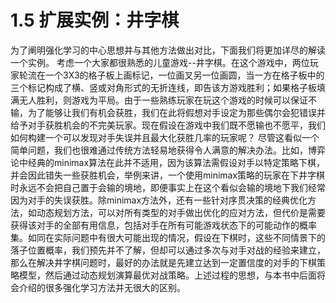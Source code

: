 # 1.5 扩展实例：井字棋
为了阐明强化学习的中心思想并与其他方法做出对比，下面我们将更加详尽的解读一个实例。
    考虑一个大家都很熟悉的儿童游戏--井字棋。在这个游戏中，两位玩家轮流在一个3X3的格子板上画标记，一位画叉另一位画圆，当一方在格子板中的三个标记构成了横、竖或对角形式的无折连线，即告该方游戏胜利；如果格子板填满无人胜利，则游戏为平局。由于一些熟练玩家在玩这个游戏的时候可以保证不输，为了能够让我们有机会获胜，我们在此将假想对手设定为那些偶尔会犯错误并给予对手获胜机会的不完美玩家。现在假设在游戏中我们既不愿输也不愿平，我们如何构建一个可以发现对手失误并且最大化获胜几率的玩家呢？
    尽管这看似一个简单问题，我们也很难通过传统方法轻易地获得令人满意的解决办法。比如，博弈论中经典的minimax算法在此并不适用，因为该算法需假设对手以特定策略下棋，并会因此错失一些获胜机会，举例来讲，一个使用minimax策略的玩家在下井字棋时永远不会把自己置于会输的境地，即便事实上在这个看似会输的境地下我们经常因为对手的失误获胜。除minimax方法外，还有一些针对序贯决策的经典优化方法，如动态规划方法，可以对所有类型的对手做出优化的应对方法，但代价是需要获得该对手的全部有用信息，包括对手在所有可能游戏状态下的可能动作的概率集。如同在实际问题中有很大可能出现的情况，假设在下棋时，这些不同情景下的落子位置概率，我们预先并不了解，但却可以通过多次与对手对战的经验来建立，那么在解决井字棋问题时，最好的办法就是先建立达到一定置信度的对手的下棋策略模型，然后通过动态规划演算最优对战策略。上述过程的思想，与本书中后面将会介绍的很多强化学习方法并无很大的区别。
    
